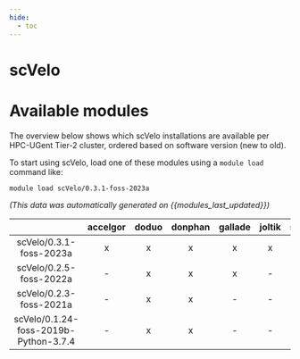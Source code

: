 ```yaml
---
hide:
  - toc
---
```


scVelo
======

# Available modules


The overview below shows which scVelo installations are available per HPC-UGent Tier-2 cluster, ordered based on software version (new to old).

To start using scVelo, load one of these modules using a `module load` command like:

```shell
module load scVelo/0.3.1-foss-2023a
```

*(This data was automatically generated on {{modules_last_updated}})*  

| |accelgor|doduo|donphan|gallade|joltik|shinx|skitty|
| :---: | :---: | :---: | :---: | :---: | :---: | :---: | :---: |
|scVelo/0.3.1-foss-2023a|x|x|x|x|x|x|x|
|scVelo/0.2.5-foss-2022a|-|x|x|x|-|-|-|
|scVelo/0.2.3-foss-2021a|-|x|x|-|-|-|-|
|scVelo/0.1.24-foss-2019b-Python-3.7.4|-|x|x|-|-|-|-|
